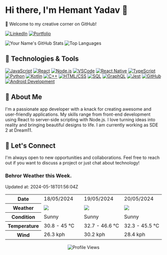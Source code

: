 
# Hi there, I'm Hemant Yadav 👋
🚀 Welcome to my creative corner on GitHub!



[![LinkedIn](https://img.shields.io/badge/-LinkedIn-blue?style=flat&logo=linkedin&logoColor=white)](https://www.linkedin.com/in/121y/)
[![Portfolio](https://img.shields.io/badge/-Portfolio-black?style=flat&logo=react&logoColor=white)](http://www.gugle.co.in/)


![Your Name's GitHub Stats](https://github-readme-stats.vercel.app/api?username=hy-25&show_icons=true&theme=radical)
![Top Languages](https://github-readme-stats.vercel.app/api/top-langs/?username=hy-25&layout=compact&theme=radical)


## 🔧 Technologies & Tools
[![JavaScript](https://img.shields.io/badge/-JavaScript-yellow?style=flat&logo=javascript&logoColor=white)](https://developer.mozilla.org/en-US/docs/Web/JavaScript)
[![React](https://img.shields.io/badge/-React-blue?style=flat&logo=react&logoColor=white)](https://reactjs.org/)
[![Node.js](https://img.shields.io/badge/-Node.js-green?style=flat&logo=node.js&logoColor=white)](https://nodejs.org/)
[![VSCode](https://img.shields.io/badge/-VSCode-blue?style=flat&logo=visual-studio-code&logoColor=white)](https://code.visualstudio.com/)
[![React Native](https://img.shields.io/badge/-React_Native-blue?style=flat&logo=react&logoColor=white)](https://reactnative.dev/)
[![TypeScript](https://img.shields.io/badge/-TypeScript-blue?style=flat&logo=typescript&logoColor=white)](https://www.typescriptlang.org/)
[![Python](https://img.shields.io/badge/-Python-blue?style=flat&logo=python&logoColor=white)](https://www.python.org/)
[![Kotlin](https://img.shields.io/badge/-Kotlin-orange?style=flat&logo=kotlin&logoColor=white)](https://kotlinlang.org/)
[![C++](https://img.shields.io/badge/-C++-blue?style=flat&logo=c%2B%2B&logoColor=white)](https://www.cplusplus.com/)
[![HTML/CSS](https://img.shields.io/badge/-HTML%2FCSS-orange?style=flat&logo=html5&logoColor=white)](https://developer.mozilla.org/en-US/docs/Web/HTML)
[![SQL](https://img.shields.io/badge/-SQL-lightgrey?style=flat&logo=sql&logoColor=white)](https://www.w3schools.com/sql/)
[![GraphQL](https://img.shields.io/badge/-GraphQL-pink?style=flat&logo=graphql&logoColor=white)](https://graphql.org/)
[![Jest](https://img.shields.io/badge/-Jest-critical?style=flat&logo=jest&logoColor=white)](https://jestjs.io/)
[![GitHub](https://img.shields.io/badge/-GitHub-black?style=flat&logo=github&logoColor=white)](https://github.com/)
[![Android Development](https://img.shields.io/badge/-Android-green?style=flat&logo=android&logoColor=white)](https://developer.android.com/)


## 🌟 About Me
I'm a passionate app developer with a knack for creating awesome and user-friendly applications. My skills range from front-end development using React to server-side scripting with Node.js. I love turning ideas into reality and bringing beautiful designs to life. I am currently working as SDE 2 at Dream11.







## 🤝 Let's Connect
I'm always open to new opportunities and collaborations. Feel free to reach out if you want to discuss a project or just chat about technology!




### Behror Weather this Week. 
Updated at: 2024-05-18T01:56:04Z

<table>
    <tr>
        <th>Date</th>
        <td>18/05/2024</td><td>19/05/2024</td><td>20/05/2024</td>
    </tr>
    <tr>
        <th>Weather</th>
        <td><img src="https://cdn.weatherapi.com/weather/64x64/day/113.png"/></td><td><img src="https://cdn.weatherapi.com/weather/64x64/day/113.png"/></td><td><img src="https://cdn.weatherapi.com/weather/64x64/day/113.png"/></td>
    </tr>
    <tr>
        <th>Condition</th>
        <td width="200px">Sunny</td><td width="200px">Sunny</td><td width="200px">Sunny</td>
    </tr>
    <tr>
        <th>Temperature</th>
        <td>30.8 -  45 °C</td><td>32.7 -  46.6 °C</td><td>32.3 -  45.5 °C</td>
    </tr>
    <tr>
        <th>Wind</th>
        <td>26.3 kph</td><td>30.2 kph</td><td>28.4 kph</td>
    </tr>
</table>



<p align="center">
  <img src="https://komarev.com/ghpvc/?username=hy-25" alt="Profile Views">
</p>
